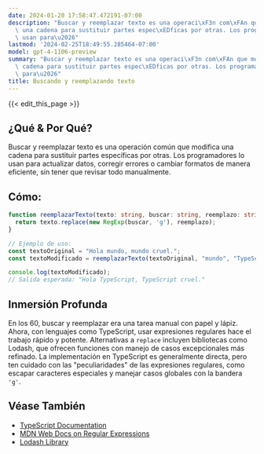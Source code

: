 ```yaml
---
date: 2024-01-20 17:58:47.472191-07:00
description: "Buscar y reemplazar texto es una operaci\xF3n com\xFAn que modifica\
  \ una cadena para sustituir partes espec\xEDficas por otras. Los programadores lo\
  \ usan para\u2026"
lastmod: '2024-02-25T18:49:55.285464-07:00'
model: gpt-4-1106-preview
summary: "Buscar y reemplazar texto es una operaci\xF3n com\xFAn que modifica una\
  \ cadena para sustituir partes espec\xEDficas por otras. Los programadores lo usan\
  \ para\u2026"
title: Buscando y reemplazando texto
---
```


{{< edit_this_page >}}

## ¿Qué & Por Qué?
Buscar y reemplazar texto es una operación común que modifica una cadena para sustituir partes específicas por otras. Los programadores lo usan para actualizar datos, corregir errores o cambiar formatos de manera eficiente, sin tener que revisar todo manualmente.

## Cómo:
```TypeScript
function reemplazarTexto(texto: string, buscar: string, reemplazo: string): string {
  return texto.replace(new RegExp(buscar, 'g'), reemplazo);
}

// Ejemplo de uso:
const textoOriginal = "Hola mundo, mundo cruel.";
const textoModificado = reemplazarTexto(textoOriginal, "mundo", "TypeScript");

console.log(textoModificado);
// Salida esperada: "Hola TypeScript, TypeScript cruel."
```

## Inmersión Profunda
En los 60, buscar y reemplazar era una tarea manual con papel y lápiz. Ahora, con lenguajes como TypeScript, usar expresiones regulares hace el trabajo rápido y potente. Alternativas a `replace` incluyen bibliotecas como Lodash, que ofrecen funciones con manejo de casos excepcionales más refinado. La implementación en TypeScript es generalmente directa, pero ten cuidado con las "peculiaridades" de las expresiones regulares, como escapar caracteres especiales y manejar casos globales con la bandera `'g'`.

## Véase También
- [TypeScript Documentation](https://www.typescriptlang.org/docs/)
- [MDN Web Docs on Regular Expressions](https://developer.mozilla.org/en-US/docs/Web/JavaScript/Guide/Regular_Expressions)
- [Lodash Library](https://lodash.com/)
